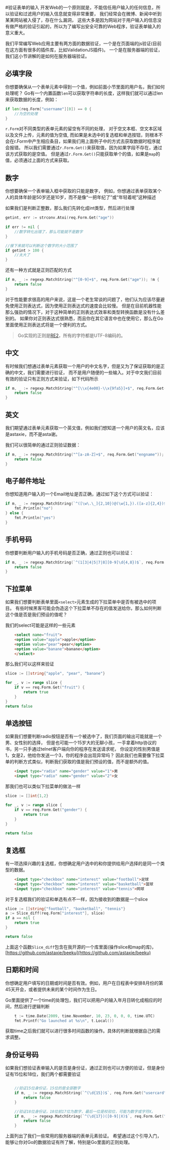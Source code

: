 #验证表单的输入
开发Web的一个原则就是，不能信任用户输入的任何信息，所以验证和过滤用户的输入信息就变得非常重要，
我们经常会在微博、新闻中听到某某网站被入侵了，存在什么漏洞，
这些大多是因为网站对于用户输入的信息没有做严格的验证引起的，所以为了编写出安全可靠的Web程序，验证表单输入的意义重大。

我们平常编写Web应用主要有两方面的数据验证，一个是在页面端的js验证(目前在这方面有很多的插件库，比如ValidationJS插件)。
一个是在服务器端的验证，我们这小节讲解的是如何在服务器端验证。

## 必填字段
你想要确保从一个表单元素中得到一个值，例如前面小节里面的用户名，我们如何处理呢？
Go有一个内置函数`len`可以获取字符串的长度，这样我们就可以通过len来获取数据的长度，例如：
```go
if len(req.Form["username"][0]) == 0 {
	//为空的处理
}
```

`r.Form`对不同类型的表单元素的留空有不同的处理， 对于空文本框、空文本区域以及文件上传，元素的值为空值,
而如果是未选中的复选框和单选按钮，则根本不会在r.Form中产生相应条目，如果我们用上面例子中的方式去获取数据时程序就会报错。
所以我们需要通过`r.Form.Get()`来获取值，因为如果字段不存在，通过该方式获取的是空值。
但是通过`r.Form.Get()`只能获取单个的值，如果是`map`的值，必须通过上面的方式来获取。

## 数字
你想要确保一个表单输入框中获取的只能是数字，
例如，你想通过表单获取某个人的具体年龄是50岁还是10岁，而不是像“一把年纪了”或“年轻着呢”这种描述

如果我们是判断正整数，那么我们先转化成int类型，然后进行处理
```go
getint, err := strconv.Atoi(req.Form.Get("age"))
	
if err != nil {
	//数字转化出错了，那么可能就不是数字
}

//接下来就可以判断这个数字的大小范围了
if getint > 100 {
	//太大了
}
```

还有一种方式就是正则匹配的方式
```go
if m, _ := regexp.MatchString("^[0-9]+$", req.Form.Get("age")); !m {
	return false
}
```

对于性能要求很高的用户来说，这是一个老生常谈的问题了，他们认为应该尽量避免使用正则表达式，因为使用正则表达式的速度会比较慢。
但是在目前机器性能那么强劲的情况下，对于这种简单的正则表达式效率和类型转换函数是没有什么差别的。
如果你对正则表达式很熟悉，而且你在其它语言中也在使用它，那么在Go里面使用正则表达式将是一个便利的方式。

>Go实现的正则是[RE2](http://code.google.com/p/re2/wiki/Syntax)，所有的字符都是UTF-8编码的。

## 中文
有时候我们想通过表单元素获取一个用户的中文名字，但是又为了保证获取的是正确的中文，我们需要进行验证，
而不是用户随便的一些输入。对于中文我们目前有效的验证只有正则方式来验证，如下代码所示
```go
if m, _ := regexp.MatchString("^[\\x{4e00}-\\x{9fa5}]+$", req.Form.Get("realname")); !m {
	return false
}
```

## 英文
我们期望通过表单元素获取一个英文值，例如我们想知道一个用户的英文名，应该是astaxie，而不是asta谢。

我们可以很简单的通过正则验证数据：
```go
if m, _ := regexp.MatchString("^[a-zA-Z]+$", req.Form.Get("engname")); !m {
	return false
}
```

## 电子邮件地址
你想知道用户输入的一个Email地址是否正确，通过如下这个方式可以验证：
```go
if m, _ := regexp.MatchString(`^([\w\.\_]{2,10})@(\w{1,}).([a-z]{2,4})$`, req.Form.Get("email")); !m {
	fmt.Println("no")
} else {
	fmt.Println("yes")
}
```

## 手机号码
你想要判断用户输入的手机号码是否正确，通过正则也可以验证：
```go
if m, _ := regexp.MatchString(`^(1[3|4|5|7|8][0-9]\d{4,8})$`, req.Form.Get("mobile")); !m {
	return false
}
```

## 下拉菜单
如果我们想要判断表单里面`<select>`元素生成的下拉菜单中是否有被选中的项目。
有些时候黑客可能会伪造这个下拉菜单不存在的值发送给你，那么如何判断这个值是否是我们预设的值呢？

我们的select可能是这样的一些元素
```html
	<select name="fruit">
	<option value="apple">apple</option>
	<option value="pear">pear</option>
	<option value="banane">banane</option>
	</select>
```

那么我们可以这样来验证
```go
slice := []string{"apple", "pear", "banane"}

for _, v := range slice {
	if v == req.Form.Get("fruit") {
		return true
	}
}
return false
```

## 单选按钮
如果我们想要判断radio按钮是否有一个被选中了，我们页面的输出可能就是一个男、女性别的选择，
但是也可能一个15岁大的无聊小孩，一手拿着http协议的书，另一只手通过telnet客户端向你的程序在发送请求呢，
你设定的性别男值是1，女是2，他给你发送一个3，你的程序会出现异常吗？
因此我们也需要像下拉菜单的判断方式类似，判断我们获取的值是我们预设的值，而不是额外的值。
```html
	<input type="radio" name="gender" value="1">男
	<input type="radio" name="gender" value="2">女
```

那我们也可以类似下拉菜单的做法一样
```go
slice := []int{1,2}

for _, v := range slice {
	if v == req.Form.Get("gender") {
		return true
	}
}
	
return false
```

## 复选框
有一项选择兴趣的复选框，你想确定用户选中的和你提供给用户选择的是同一个类型的数据。
```html
	<input type="checkbox" name="interest" value="football">足球
	<input type="checkbox" name="interest" value="basketball">篮球
	<input type="checkbox" name="interest" value="tennis">网球
```

对于复选框我们的验证和单选有点不一样，因为接收到的数据是一个slice
```go
slice := []string{"football", "basketball", "tennis"}
a := Slice_diff(req.Form["interest"], slice)
if a == nil {
	return true
}

return false
```

上面这个函数`Slice_diff`包含在我开源的一个库里面(操作slice和map的库)，
[https://github.com/astaxie/beeku](https://github.com/astaxie/beeku)

## 日期和时间
你想确定用户填写的日期或时间是否有效。例如，用户在日程表中安排8月份的第45天开会，或者提供未来的某个时间作为生日。

Go里面提供了一个time的处理包，我们可以把用户的输入年月日转化成相应的时间，然后进行逻辑判断
```go
	t := time.Date(2009, time.November, 10, 23, 0, 0, 0, time.UTC)
	fmt.Printf("Go launched at %s\n", t.Local())
```

获取time之后我们就可以进行很多时间函数的操作。具体的判断就根据自己的需求调整。

## 身份证号码
如果我们想验证表单输入的是否是身份证，通过正则也可以方便的验证，但是身份证有15位和18位，我们两个都需要验证
```go

	//验证15位身份证，15位的是全部数字
	if m, _ := regexp.MatchString(`^(\d{15})$`, req.Form.Get("usercard")); !m {
		return false
	}

	//验证18位身份证，18位前17位为数字，最后一位是校验位，可能为数字或字符X。
	if m, _ := regexp.MatchString(`^(\d{17})([0-9]|X)$`, req.Form.Get("usercard")); !m {
		return false
	}
```

上面列出了我们一些常用的服务器端的表单元素验证。
希望通过这个引导入门，能够让你对Go的数据验证有所了解，特别是Go里面的正则处理。

